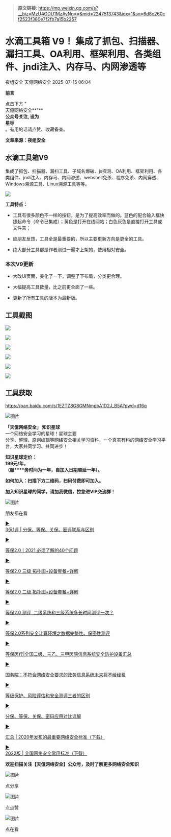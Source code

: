 > **原文链接**: https://mp.weixin.qq.com/s?__biz=MzU4ODU1MzAyNg==&mid=2247513743&idx=1&sn=6d8e260cf2523f380e7f2fb7a15b2257

#  水滴工具箱 V9！ 集成了抓包、扫描器、漏扫工具、OA利用、框架利用、各类组件、jndi注入、内存马、内网渗透等  
夜组安全  天億网络安全   2025-07-15 06:04  
  
**前言**  
  
点击下方 "  
天億网络安全**"**  
**公众号关注, 设为**  
**星标**  
。有用的话请点赞、收藏备查。  
  
**文章来源：夜组安全**  
  
  
## 水滴工具箱V9  
  
集成了抓包、扫描器、漏扫工具、子域名爆破、js探测、OA利用、框架利用、各类组件、jndi注入、内存马、内网渗透、webshell免杀、程序免杀、内网穿透、Windows溯源工具、Linux溯源工具等等。  
  
![](https://mmbiz.qpic.cn/sz_mmbiz_png/icZ1W9s2Jp2UW1jZDbqicPbmI4pNcLzhLsq4Hb1bXUhQVibibMaMqR2NlOUEpMicUJEyqued6S4puxxLiagXN9LUiaLHA/640?wx_fmt=png&from=appmsg&wxfrom=13&tp=wxpic&watermark=1 "")  
  
**工具特点：**  
- 工具有很多颜色不一样的按钮，是为了提高效率而做的。蓝色的配合输入框快捷起命令（命令已集成）；黄色是打开在线网站；白色灰色是直接打开工具或文件夹；  
  
- 应朋友反馈，工具全是最重要的，所以主要更新方向是更全的工具。  
  
- 绝大部分工具都是作者测过一遍才上架的，使用相对安全。  
  
### 本次V9更新  
- 大改UI页面，美化了一下，调整了下布局，分类更合理。  
  
- 大幅提高工具数量，比之前更全面了一些。  
  
- 更新了所有工具的版本为最新版。  
  
## 工具截图  
  
![](https://mmbiz.qpic.cn/sz_mmbiz_png/icZ1W9s2Jp2UW1jZDbqicPbmI4pNcLzhLszHRic7ZDFC7gnpL4DibETOEke7fCPIAfztxh5xoNibhIt2WC5zBbZ2Aqg/640?wx_fmt=png&from=appmsg&watermark=1&tp=wxpic&wxfrom=5&wx_lazy=1 "")  
  
![](https://mmbiz.qpic.cn/sz_mmbiz_png/icZ1W9s2Jp2UW1jZDbqicPbmI4pNcLzhLsbE2p7DhuRB8I9HO3w1GKxmgsbtia7icLQia97ISDxicbSKKup4EcibM0v3g/640?wx_fmt=png&from=appmsg&watermark=1&tp=wxpic&wxfrom=5&wx_lazy=1 "")  
  
![](https://mmbiz.qpic.cn/sz_mmbiz_png/icZ1W9s2Jp2UW1jZDbqicPbmI4pNcLzhLsibkurTB2icDke3TX6kMQwJZxOGAoek0QIgEK2RQSGZUFq0qN5mAS8qBQ/640?wx_fmt=png&from=appmsg&watermark=1&tp=wxpic&wxfrom=5&wx_lazy=1 "")  
  
![](https://mmbiz.qpic.cn/sz_mmbiz_png/icZ1W9s2Jp2UW1jZDbqicPbmI4pNcLzhLsFMCKRCsSptwDELY4KpMx0fww064RueRrRjHKKicYT6MEUjtiayYlLryg/640?wx_fmt=png&from=appmsg&watermark=1&tp=wxpic&wxfrom=5&wx_lazy=1 "")  
  
![](https://mmbiz.qpic.cn/sz_mmbiz_png/icZ1W9s2Jp2UW1jZDbqicPbmI4pNcLzhLsNpCWHNK8ia2G15cAOYB9rEvuMjT1s0aZaZvI1Zpr8RiayETJjzQ1GBoQ/640?wx_fmt=png&from=appmsg&watermark=1&tp=wxpic&wxfrom=5&wx_lazy=1 "")  
  
![](https://mmbiz.qpic.cn/sz_mmbiz_png/icZ1W9s2Jp2UW1jZDbqicPbmI4pNcLzhLsMqz8lMu3sWvKTwDJ2BBgN8jL0qTnKeEojkHxmLq7uCf1Q38JjNjYBQ/640?wx_fmt=png&from=appmsg&watermark=1&tp=wxpic&wxfrom=5&wx_lazy=1 "")  
  
  
## 工具获取  
  
  
  
https://pan.baidu.com/s/1EZTZ8G8GMNmpbA1D2J_B5A?pwd=d16q  
  
![图片](https://mmbiz.qpic.cn/mmbiz/17MiccsGRV0D2LfqIJGaG0SdOrQ3Ebl0BZmSDrMLia8x0UgcCzQDzkNrSuo7FfOQUkMbYHVvNYDtbv4YicqvaQl6w/640?wx_fmt=other&wxfrom=5&wx_lazy=1&wx_co=1&tp=webp "")  
  
**「天億网络安全」 知识星球**  
一个网络安全学习的星球！星球主要  
分享、整理、原创编辑等网络安全相关学习资料，一个真实有料的网络安全学习平台，大家共同学习、共同进步！  
  
**知识星球定价：**  
**199元/年，**  
**（服****务时间为一年，自加入日期顺延一年）。**  
  
**如何加入：扫描下方二维码，扫码付费即可加入。**  
  
**加入知识星球的同学，请加我微信，拉您进VIP交流群！**  
  
![图片](https://mmbiz.qpic.cn/mmbiz_png/zojWxwXWulPwfeIwXehIT0QRFVlwF4icMIH7MQaS5F3pszdXc0a3SacoTOKHH6t5Tl2CfKbsMvDoeibiaVp1TJdFA/640?wx_fmt=other&wxfrom=5&wx_lazy=1&wx_co=1&tp=webp "")  
  
朋友都在看  
  
  
[▶️](http://mp.weixin.qq.com/s?__biz=MzU4ODU1MzAyNg==&mid=2247498645&idx=1&sn=abbce67bf9cc6b9129d56ff29ae6c8d4&chksm=fdd9b5b8caae3caec64fddd223d1b4d6845ffa4b7f2de30669f23279f470cea202b9226c0e56&scene=21#wechat_redirect)  
[3保1评 | 分保、等保、关保、密评联系与区别](http://mp.weixin.qq.com/s?__biz=MzU4ODU1MzAyNg==&mid=2247498645&idx=1&sn=abbce67bf9cc6b9129d56ff29ae6c8d4&chksm=fdd9b5b8caae3caec64fddd223d1b4d6845ffa4b7f2de30669f23279f470cea202b9226c0e56&scene=21#wechat_redirect)  
  
  
[▶️](http://mp.weixin.qq.com/s?__biz=MzU4ODU1MzAyNg==&mid=2247492746&idx=1&sn=af1ffed40ca1a50a9f35f053144840f3&chksm=fdd9aaa7caae23b1ed5d0af7e891156f57815f626472e5d686e3e1b3c22c390ca62f82fca695&scene=21#wechat_redirect)  
  
[等保2.0丨2021 必须了解的40个问题](http://mp.weixin.qq.com/s?__biz=MzU4ODU1MzAyNg==&mid=2247492746&idx=1&sn=af1ffed40ca1a50a9f35f053144840f3&chksm=fdd9aaa7caae23b1ed5d0af7e891156f57815f626472e5d686e3e1b3c22c390ca62f82fca695&scene=21#wechat_redirect)  
  
  
[▶️](http://mp.weixin.qq.com/s?__biz=MzU4ODU1MzAyNg==&mid=2247492746&idx=1&sn=af1ffed40ca1a50a9f35f053144840f3&chksm=fdd9aaa7caae23b1ed5d0af7e891156f57815f626472e5d686e3e1b3c22c390ca62f82fca695&scene=21#wechat_redirect)  
  
[等保2.0 三级 拓扑图+设备套餐+详解](http://mp.weixin.qq.com/s?__biz=MzU4ODU1MzAyNg==&mid=2247489449&idx=1&sn=a076604631a36da271995c9753f042f6&chksm=fdda5984caadd092cdb882402e0e97b4c9b673ef9e39777d33f9df3e153cf61a12cd2737ac34&scene=21#wechat_redirect)  
  
  
[▶️](http://mp.weixin.qq.com/s?__biz=MzU4ODU1MzAyNg==&mid=2247492746&idx=1&sn=af1ffed40ca1a50a9f35f053144840f3&chksm=fdd9aaa7caae23b1ed5d0af7e891156f57815f626472e5d686e3e1b3c22c390ca62f82fca695&scene=21#wechat_redirect)  
  
[等保2.0 二级 拓扑图+设备套餐+详解](http://mp.weixin.qq.com/s?__biz=MzU4ODU1MzAyNg==&mid=2247489460&idx=1&sn=eab3cf955b1e0010421f675433734174&chksm=fdda5999caadd08f4881a5af9c024df6bf7b77b316a2bbc15b4ef4b62619d05f1b66b917af17&scene=21#wechat_redirect)  
  
  
[▶️](http://mp.weixin.qq.com/s?__biz=MzU4ODU1MzAyNg==&mid=2247492860&idx=1&sn=3af1f5269f100191d2963ce8979da3a1&chksm=fdd9aad1caae23c73f880bee906fabb200a1fda6d186cd16dbc844234d29da41caff5cf9c026&scene=21#wechat_redirect)  
  
[等保2.0 测评  二级系统和三级系统多长时间测评一次？](http://mp.weixin.qq.com/s?__biz=MzU4ODU1MzAyNg==&mid=2247492860&idx=1&sn=3af1f5269f100191d2963ce8979da3a1&chksm=fdd9aad1caae23c73f880bee906fabb200a1fda6d186cd16dbc844234d29da41caff5cf9c026&scene=21#wechat_redirect)  
  
  
[▶️](http://mp.weixin.qq.com/s?__biz=MzU4ODU1MzAyNg==&mid=2247492015&idx=1&sn=8e5e608b069740cc224798f04429eab7&chksm=fdd9af82caae26947f4a78daabbf06a63904cf5cb95025ae43064aeab886a10d38e4515153eb&scene=21#wechat_redirect)  
  
[等保2.0系列安全计算环境之数据完整性、保密性测评](http://mp.weixin.qq.com/s?__biz=MzU4ODU1MzAyNg==&mid=2247492015&idx=1&sn=8e5e608b069740cc224798f04429eab7&chksm=fdd9af82caae26947f4a78daabbf06a63904cf5cb95025ae43064aeab886a10d38e4515153eb&scene=21#wechat_redirect)  
  
  
[▶️](http://mp.weixin.qq.com/s?__biz=MzU4ODU1MzAyNg==&mid=2247487576&idx=1&sn=5e6416bec0c3ea2e3f8023a5b2f61c48&chksm=fdda5e75caadd763a0cadb5f408f90e884fdd72e793740fce15540ac34ca7978b2340f868e07&scene=21#wechat_redirect)  
  
[等保医疗|全国二级、三乙、三甲医院信息系统安全防护设备汇总](http://mp.weixin.qq.com/s?__biz=MzU4ODU1MzAyNg==&mid=2247487576&idx=1&sn=5e6416bec0c3ea2e3f8023a5b2f61c48&chksm=fdda5e75caadd763a0cadb5f408f90e884fdd72e793740fce15540ac34ca7978b2340f868e07&scene=21#wechat_redirect)  
  
  
[▶️](http://mp.weixin.qq.com/s?__biz=MzU4ODU1MzAyNg==&mid=2247492015&idx=1&sn=8e5e608b069740cc224798f04429eab7&chksm=fdd9af82caae26947f4a78daabbf06a63904cf5cb95025ae43064aeab886a10d38e4515153eb&scene=21#wechat_redirect)  
  
[国务院：不符合网络安全要求的政务信息系统未来将不给经费](http://mp.weixin.qq.com/s?__biz=MzU4ODU1MzAyNg==&mid=2247490959&idx=1&sn=95cbc3781202bf2b7c8a9ab1de01e6f2&chksm=fdda53a2caaddab4daf54fc57e0849df1c0766bd6a9ab69e6a2565a7c494394037ad84c319a3&scene=21#wechat_redirect)  
  
  
[▶️](http://mp.weixin.qq.com/s?__biz=MzU4ODU1MzAyNg==&mid=2247492015&idx=1&sn=8e5e608b069740cc224798f04429eab7&chksm=fdd9af82caae26947f4a78daabbf06a63904cf5cb95025ae43064aeab886a10d38e4515153eb&scene=21#wechat_redirect)  
  
[等级保护、风险评估和安全测评三者的区别](http://mp.weixin.qq.com/s?__biz=MzU4ODU1MzAyNg==&mid=2247490921&idx=1&sn=5f8f286ae5aae5b6e72af53729987d5e&chksm=fdda5344caadda5230a4eb351775d58636d331205c67151d17741fddf83d7a7931cbc98d70e8&scene=21#wechat_redirect)  
  
  
[▶️](http://mp.weixin.qq.com/s?__biz=MzU4ODU1MzAyNg==&mid=2247490647&idx=1&sn=e5a7abf9aad6299c2953a033f7a8a3cf&chksm=fdda527acaaddb6c760bd90c13b1703b687434f5b6451121e158391ea685ae071f306293333c&scene=21#wechat_redirect)  
  
[分保、等保、关保、密码应用对比详解](http://mp.weixin.qq.com/s?__biz=MzU4ODU1MzAyNg==&mid=2247490647&idx=1&sn=e5a7abf9aad6299c2953a033f7a8a3cf&chksm=fdda527acaaddb6c760bd90c13b1703b687434f5b6451121e158391ea685ae071f306293333c&scene=21#wechat_redirect)  
  
  
[▶️](http://mp.weixin.qq.com/s?__biz=MzU4ODU1MzAyNg==&mid=2247493042&idx=1&sn=9df996f1b76b00626670b944cdd92990&chksm=fdd9ab9fcaae228908626f3435cc6445c3348b012bd20356bcbf676e74c131798d7c22c195dc&scene=21#wechat_redirect)  
  
[汇总 | 2020年发布的最重要网络安全标准（下载）](http://mp.weixin.qq.com/s?__biz=MzU4ODU1MzAyNg==&mid=2247493042&idx=1&sn=9df996f1b76b00626670b944cdd92990&chksm=fdd9ab9fcaae228908626f3435cc6445c3348b012bd20356bcbf676e74c131798d7c22c195dc&scene=21#wechat_redirect)  
  
  
[▶️](http://mp.weixin.qq.com/s?__biz=MzU4ODU1MzAyNg==&mid=2247493042&idx=1&sn=9df996f1b76b00626670b944cdd92990&chksm=fdd9ab9fcaae228908626f3435cc6445c3348b012bd20356bcbf676e74c131798d7c22c195dc&scene=21#wechat_redirect)  
[2022版 | 全国网络安全常用标准（下载）](http://mp.weixin.qq.com/s?__biz=MzU4ODU1MzAyNg==&mid=2247499041&idx=1&sn=c5d5e2fc8534052447c3a7d6c9c4ac01&chksm=fdd9b30ccaae3a1a44f3e4da9663119dfbb1513160d4711a0931778208c005385662ad4081df&scene=21#wechat_redirect)  
  
  
  
**欢迎扫描关注【天億网络安全】公众号，及时了解更多网络安全知识**  
  
![图片](https://mmbiz.qpic.cn/mmbiz_gif/Ljib4So7yuWjKiapL98Oria66bg57VxkiaJwKTjRKYLpzn1Qo9w8Z575nyRVSwGXlw8k4XjEHib1Vic3007YLryicbQhw/640?wx_fmt=gif&tp=webp&wxfrom=5&wx_lazy=1 "")  
  
点分享  
  
![图片](https://mmbiz.qpic.cn/mmbiz_gif/Ljib4So7yuWjKiapL98Oria66bg57VxkiaJwyNXHpzrB5P8ic30yv2VxDiaFFXmaXkZ959KKYiaPAOAFjGze6Wibdw2N9Q/640?wx_fmt=gif&tp=webp&wxfrom=5&wx_lazy=1 "")  
  
点点赞  
  
![图片](https://mmbiz.qpic.cn/mmbiz_gif/Ljib4So7yuWjKiapL98Oria66bg57VxkiaJwo6zuLZ0zJLXjb8m2ARia9vUF7rGlBXGb9FVN0ZC12MRT0WOZWp7tDibQ/640?wx_fmt=gif&tp=webp&wxfrom=5&wx_lazy=1 "")  
  
点在看  
  
  
